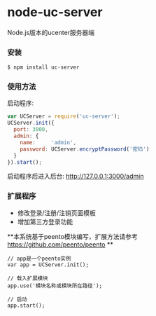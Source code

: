 node-uc-server
==============

Node.js版本的ucenter服务器端

### 安装

```bash
$ npm install uc-server
```

### 使用方法

启动程序:

```javascript
var UCServer = require('uc-server');
UCServer.init({
  port: 3000,
  admin: {
    name:     'admin',
    password: UCServer.encryptPassword('密码')
  }
}).start();
```

启动程序后进入后台: http://127.0.0.1:3000/admin

### 扩展程序

+ 修改登录/注册/注销页面模板
+ 增加第三方登录功能

**本系统基于peento模块编写，扩展方法请参考 https://github.com/peento/peento **

```
// app是一个peento实例
var app = UCServer.init();

// 载入扩展模块
app.use('模块名称或模块所在路径');

// 启动
app.start();
```